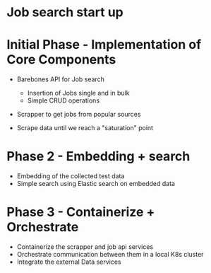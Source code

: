 # Job search start up

# Initial Phase - Implementation of Core Components

- Barebones API for Job search
    - Insertion of Jobs single and in bulk
    - Simple CRUD operations

- Scrapper to get jobs from popular sources
- Scrape data until we reach a "saturation" point

# Phase 2 - Embedding + search
- Embedding of the collected test data
- Simple search using Elastic search on embedded data

# Phase 3 - Containerize + Orchestrate
- Containerize the scrapper and job api services
- Orchestrate communication between them in a local K8s cluster
- Integrate the external Data services